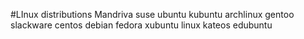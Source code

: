 #LInux distributions
Mandriva
suse 
ubuntu
kubuntu
archlinux
gentoo
slackware
centos
debian
fedora
xubuntu
linux
kateos
edubuntu
